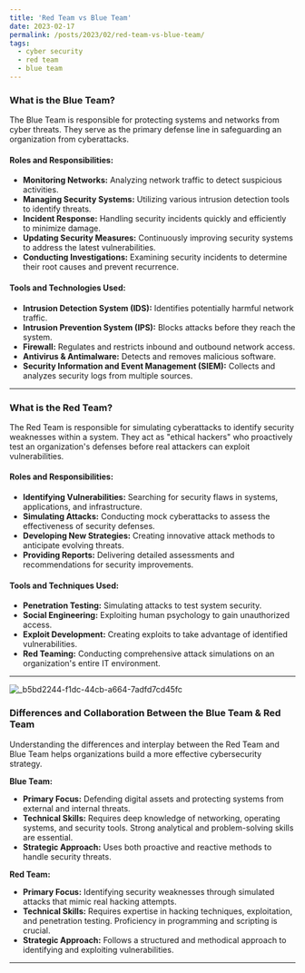```yaml
---
title: 'Red Team vs Blue Team'
date: 2023-02-17
permalink: /posts/2023/02/red-team-vs-blue-team/
tags:
  - cyber security
  - red team
  - blue team
---
```


### What is the Blue Team?  
The Blue Team is responsible for protecting systems and networks from cyber threats. They serve as the primary defense line in safeguarding an organization from cyberattacks.  

#### Roles and Responsibilities:  
- **Monitoring Networks:** Analyzing network traffic to detect suspicious activities.  
- **Managing Security Systems:** Utilizing various intrusion detection tools to identify threats.  
- **Incident Response:** Handling security incidents quickly and efficiently to minimize damage.  
- **Updating Security Measures:** Continuously improving security systems to address the latest vulnerabilities.  
- **Conducting Investigations:** Examining security incidents to determine their root causes and prevent recurrence.  

#### Tools and Technologies Used:  
- **Intrusion Detection System (IDS):** Identifies potentially harmful network traffic.  
- **Intrusion Prevention System (IPS):** Blocks attacks before they reach the system.  
- **Firewall:** Regulates and restricts inbound and outbound network access.  
- **Antivirus & Antimalware:** Detects and removes malicious software.  
- **Security Information and Event Management (SIEM):** Collects and analyzes security logs from multiple sources.  

---

### What is the Red Team?  
The Red Team is responsible for simulating cyberattacks to identify security weaknesses within a system. They act as "ethical hackers" who proactively test an organization's defenses before real attackers can exploit vulnerabilities.  

#### Roles and Responsibilities:  
- **Identifying Vulnerabilities:** Searching for security flaws in systems, applications, and infrastructure.  
- **Simulating Attacks:** Conducting mock cyberattacks to assess the effectiveness of security defenses.  
- **Developing New Strategies:** Creating innovative attack methods to anticipate evolving threats.  
- **Providing Reports:** Delivering detailed assessments and recommendations for security improvements.  

#### Tools and Techniques Used:  
- **Penetration Testing:** Simulating attacks to test system security.  
- **Social Engineering:** Exploiting human psychology to gain unauthorized access.  
- **Exploit Development:** Creating exploits to take advantage of identified vulnerabilities.  
- **Red Teaming:** Conducting comprehensive attack simulations on an organization's entire IT environment.  

---
![_b5bd2244-f1dc-44cb-a664-7adfd7cd45fc](https://github.com/user-attachments/assets/4e70d9a8-39b1-4842-ae2f-52b0cebfd6fe)

### Differences and Collaboration Between the Blue Team & Red Team  
Understanding the differences and interplay between the Red Team and Blue Team helps organizations build a more effective cybersecurity strategy.  

**Blue Team:**  
- **Primary Focus:** Defending digital assets and protecting systems from external and internal threats.  
- **Technical Skills:** Requires deep knowledge of networking, operating systems, and security tools. Strong analytical and problem-solving skills are essential.  
- **Strategic Approach:** Uses both proactive and reactive methods to handle security threats.  

**Red Team:**  
- **Primary Focus:** Identifying security weaknesses through simulated attacks that mimic real hacking attempts.  
- **Technical Skills:** Requires expertise in hacking techniques, exploitation, and penetration testing. Proficiency in programming and scripting is crucial.  
- **Strategic Approach:** Follows a structured and methodical approach to identifying and exploiting vulnerabilities.  

------
